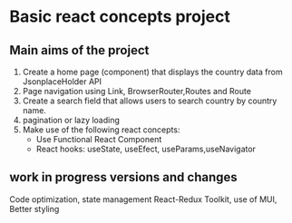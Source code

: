 # Basic react concepts project

## Main aims of the project

1. Create a home page (component) that displays the country data from JsonplaceHolder API
2. Page navigation using Link, BrowserRouter,Routes and Route
3. Create a search field that allows users to search country by country name.
4. pagination or lazy loading
5. Make use of the following react concepts:
    - Use Functional React Component
    - React hooks: useState, useEfect, useParams,useNavigator

## work in progress versions and changes

Code optimization,
state management React-Redux Toolkit,
use of MUI,
Better styling
